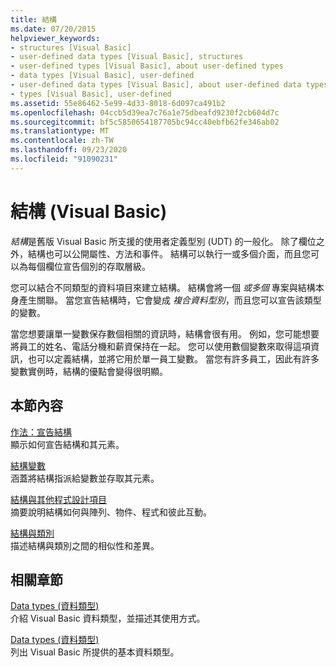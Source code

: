 ```yaml
---
title: 結構
ms.date: 07/20/2015
helpviewer_keywords:
- structures [Visual Basic]
- user-defined data types [Visual Basic], structures
- user-defined types [Visual Basic], about user-defined types
- data types [Visual Basic], user-defined
- user-defined data types [Visual Basic], about user-defined data types
- types [Visual Basic], user-defined
ms.assetid: 55e86462-5e99-4d33-8018-6d097ca491b2
ms.openlocfilehash: 04ccb5d39ea7c76a1e75dbeafd9230f2cb604d7c
ms.sourcegitcommit: bf5c5850654187705bc94cc40ebfb62fe346ab02
ms.translationtype: MT
ms.contentlocale: zh-TW
ms.lasthandoff: 09/23/2020
ms.locfileid: "91090231"
---
```

# <a name="structures-visual-basic"></a>結構 (Visual Basic)

*結構*是舊版 Visual Basic 所支援的使用者定義型別 (UDT) 的一般化。 除了欄位之外，結構也可以公開屬性、方法和事件。 結構可以執行一或多個介面，而且您可以為每個欄位宣告個別的存取層級。  
  
 您可以結合不同類型的資料項目來建立結構。 結構會將一個 *或多個* 專案與結構本身產生關聯。 當您宣告結構時，它會變成 *複合資料型別*，而且您可以宣告該類型的變數。  
  
 當您想要讓單一變數保存數個相關的資訊時，結構會很有用。 例如，您可能想要將員工的姓名、電話分機和薪資保持在一起。 您可以使用數個變數來取得這項資訊，也可以定義結構，並將它用於單一員工變數。 當您有許多員工，因此有許多變數實例時，結構的優點會變得很明顯。  
  
## <a name="in-this-section"></a>本節內容  

 [作法：宣告結構](how-to-declare-a-structure.md)  
 顯示如何宣告結構和其元素。  
  
 [結構變數](structure-variables.md)  
 涵蓋將結構指派給變數並存取其元素。  
  
 [結構與其他程式設計項目](structures-and-other-programming-elements.md)  
 摘要說明結構如何與陣列、物件、程式和彼此互動。  
  
 [結構與類別](structures-and-classes.md)  
 描述結構與類別之間的相似性和差異。  
  
## <a name="related-sections"></a>相關章節  

 [Data types (資料類型)](index.md)  
 介紹 Visual Basic 資料類型，並描述其使用方式。  
  
 [Data types (資料類型)](../../../language-reference/data-types/index.md)  
 列出 Visual Basic 所提供的基本資料類型。
